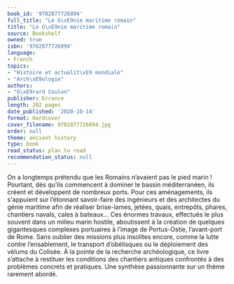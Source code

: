 ```yaml
---
book_id: '9782877726894'
full_title: "Le G\xE9nie maritime romain"
title: "Le G\xE9nie maritime romain"
source: Bookshelf
owned: true
isbn: '9782877726894'
language:
- French
topics:
- "Histoire et actualit\xE9 mondiale"
- "Arch\xE9ologie"
authors:
- "G\xE9rard Coulon"
publisher: Errance
length: 202 pages
date_published: '2020-10-14'
format: Hardcover
cover_filename: 9782877726894.jpg
order: null
theme: ancient history
type: book
read_status: plan to read
recommendation_status: null
---
```

On a longtemps prétendu que les Romains n’avaient pas le pied marin ! Pourtant, dès qu’ils commencent à dominer le bassin méditerranéen, ils créent et développent de nombreux ports. Pour ces aménagements, ils s'appuient sur l’étonnant savoir-faire des ingénieurs et des architectes du génie maritime afin de réaliser brise-lames, jetées, quais, entrepôts, phares, chantiers navals, cales à bateaux… Ces énormes travaux, effectués le plus souvent dans un milieu marin hostile, aboutissent à la création de quelques gigantesques complexes portuaires à l’image de Portus-Ostie, l’avant-port de Rome. Sans oublier des missions plus insolites encore, comme la lutte contre l’ensablement, le transport d’obélisques ou le déploiement des vélums du Colisée.
À la pointe de la recherche archéologique, ce livre s’attache à restituer les conditions des chantiers antiques confrontés à des problèmes concrets et pratiques. Une synthèse passionnante sur un thème rarement abordé.
